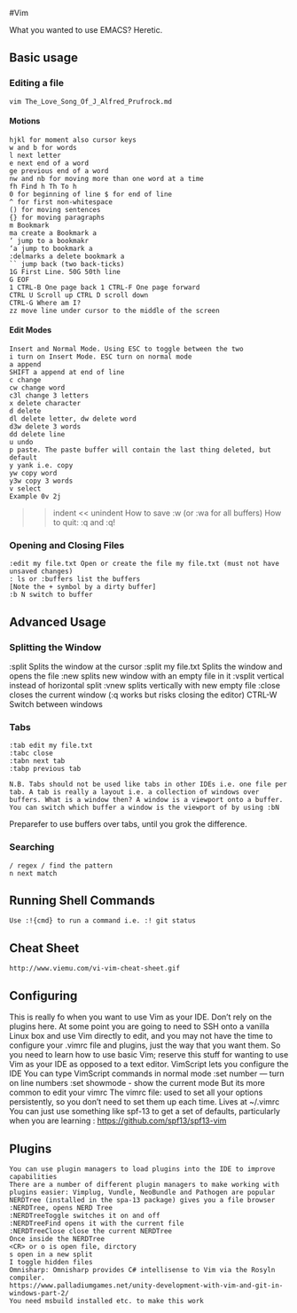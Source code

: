 #Vim

What you wanted to use EMACS? Heretic.

## Basic usage

### Editing a file

    vim The_Love_Song_Of_J_Alfred_Prufrock.md

#### Motions

    hjkl for moment also cursor keys
    w and b for words
    l next letter
    e next end of a word
    ge previous end of a word
    nw and nb for moving more than one word at a time
    fh Find h Th To h
    0 for beginning of line $ for end of line 
    ^ for first non-whitespace
    () for moving sentences
    {} for moving paragraphs
    m Bookmark
    ma create a Bookmark a
    ‘ jump to a bookmakr
    ‘a jump to bookmark a
    :delmarks a delete bookmark a
    `` jump back (two back-ticks)
    1G First Line. 50G 50th line
    G EOF
    1 CTRL-B One page back 1 CTRL-F One page forward
    CTRL U Scroll up CTRL D scroll down
    CTRL-G Where am I?
    zz move line under cursor to the middle of the screen

 #### Edit Modes

    Insert and Normal Mode. Using ESC to toggle between the two
    i turn on Insert Mode. ESC turn on normal mode
    a append
    SHIFT a append at end of line
    c change
    cw change word
    c3l change 3 letters
    x delete character
    d delete
    dl delete letter, dw delete word
    d3w delete 3 words
    dd delete line
    u undo
    p paste. The paste buffer will contain the last thing deleted, but default
    y yank i.e. copy
    yw copy word
    y3w copy 3 words
    v select
    Example 0v 2j
   >> indent << unindent
    How to save :w (or :wa for all buffers)
    How to quit: :q and :q!

### Opening and Closing Files

    :edit my file.txt Open or create the file my file.txt (must not have unsaved changes)
    : ls or :buffers list the buffers
    [Note the + symbol by a dirty buffer]
    :b N switch to buffer

## Advanced Usage

### Splitting the Window

   :split Splits the window at the cursor
   :split my file.txt Splits the window and opens the file
   :new splits new window with an empty file in it 
   :vsplit vertical instead of horizontal split
   :vnew splits vertically with new empty file 
   :close closes the current window (:q works but risks closing the editor)
   CTRL-W Switch between windows

### Tabs
    :tab edit my file.txt
    :tabc close
    :tabn next tab
    :tabp previous tab

    N.B. Tabs should not be used like tabs in other IDEs i.e. one file per tab. A tab is really a layout i.e. a collection of windows over buffers. What is a window then? A window is a viewport onto a buffer. You can switch which buffer a window is the viewport of by using :bN
Preparefer to use buffers over tabs, until you grok the difference.

###  Searching
    / regex / find the pattern
    n next match

## Running Shell Commands
    Use :!{cmd} to run a command i.e. :! git status

## Cheat Sheet
    http://www.viemu.com/vi-vim-cheat-sheet.gif

## Configuring
  This is really fo when you want to use Vim as your IDE. Don’t rely on the plugins here. At some point you are going to need to SSH onto a vanilla Linux box and use Vim directly to edit, and you may not have the time to configure your .vimrc file and plugins, just the way that you want them. So you need to learn how to use basic Vim; reserve this stuff for wanting to use Vim as your IDE as opposed to a text editor.
   VimScript lets you configure the IDE
   You can type VimScript commands in normal mode
    :set number — turn on line numbers
    :set showmode - show the current mode
    But its more common to edit your vimrc
    The vimrc file: used to set all your options persistently, so you don’t need to set them up each time.
    Lives at ~/.vimrc
    You can just use something like spf-13 to get a set of defaults, particularly when you are learning
        : https://github.com/spf13/spf13-vim

## Plugins
    You can use plugin managers to load plugins into the IDE to improve capabilities
    There are a number of different plugin managers to make working with plugins easier: Vimplug, Vundle, NeoBundle and Pathogen are popular
    NERDTree (installed in the spa-13 package) gives you a file browser
    :NERDTree, opens NERD Tree
    :NERDTreeToggle switches it on and off
    :NERDTreeFind opens it with the current file
    :NERDTreeClose close the current NERDTree  
    Once inside the NERDTree
    <CR> or o is open file, dirctory
    s open in a new split
    I toggle hidden files
    Omnisharp: Omnisharp provides C# intellisense to Vim via the Rosyln compiler.
    https://www.palladiumgames.net/unity-development-with-vim-and-git-in-windows-part-2/
    You need msbuild installed etc. to make this work
 


    
    

     
